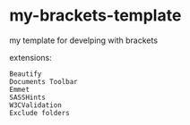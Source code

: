 # my-brackets-template
my template for develping with brackets

extensions:

    Beautify
    Documents Toolbar
    Emmet
    SASSHints
    W3CValidation
    Exclude folders
